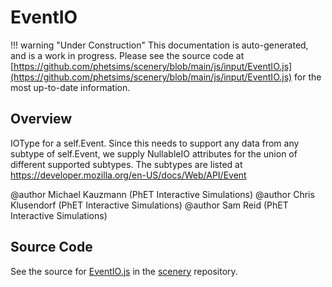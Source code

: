 # EventIO

!!! warning "Under Construction"
    This documentation is auto-generated, and is a work in progress. Please see the source code at
    [https://github.com/phetsims/scenery/blob/main/js/input/EventIO.js](https://github.com/phetsims/scenery/blob/main/js/input/EventIO.js) for the most up-to-date information.

## Overview

IOType for a self.Event. Since this needs to support any data from any subtype of self.Event, we supply NullableIO
attributes for the union of different supported subtypes.  The subtypes are listed at https://developer.mozilla.org/en-US/docs/Web/API/Event

@author Michael Kauzmann (PhET Interactive Simulations)
@author Chris Klusendorf (PhET Interactive Simulations)
@author Sam Reid (PhET Interactive Simulations)



## Source Code

See the source for [EventIO.js](https://github.com/phetsims/scenery/blob/main/js/input/EventIO.js) in the [scenery](https://github.com/phetsims/scenery) repository.
